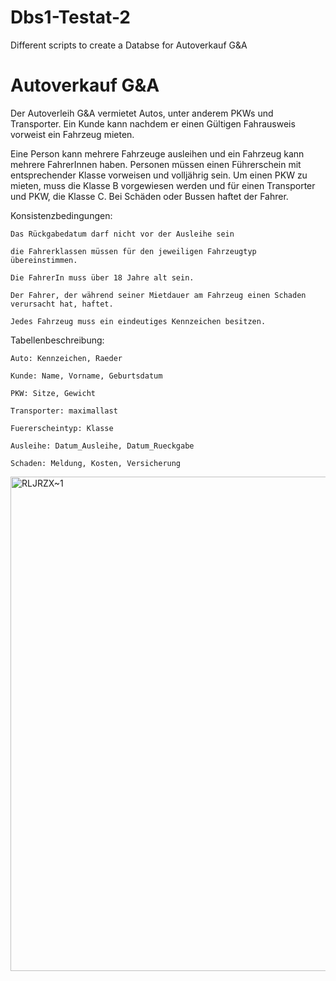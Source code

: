 # Dbs1-Testat-2
Different scripts to create a Databse for Autoverkauf G&amp;A

# Autoverkauf G&A 

Der Autoverleih G&A vermietet Autos, unter anderem PKWs und Transporter. Ein Kunde kann nachdem er einen Gültigen Fahrausweis vorweist ein Fahrzeug mieten.  

Eine Person kann mehrere Fahrzeuge ausleihen und ein Fahrzeug kann mehrere FahrerInnen haben. Personen müssen einen Führerschein mit entsprechender Klasse vorweisen und volljährig sein. Um einen PKW zu mieten, muss die Klasse B vorgewiesen werden und für einen Transporter und PKW, die Klasse C. Bei Schäden oder Bussen haftet der Fahrer. 

Konsistenzbedingungen: 

    Das Rückgabedatum darf nicht vor der Ausleihe sein 

    die Fahrerklassen müssen für den jeweiligen Fahrzeugtyp übereinstimmen.  

    Die FahrerIn muss über 18 Jahre alt sein. 

    Der Fahrer, der während seiner Mietdauer am Fahrzeug einen Schaden verursacht hat, haftet.  

    Jedes Fahrzeug muss ein eindeutiges Kennzeichen besitzen. 

 

Tabellenbeschreibung: 

    Auto: Kennzeichen, Raeder 

    Kunde: Name, Vorname, Geburtsdatum 

    PKW: Sitze, Gewicht 

    Transporter: maximallast 

    Fuererscheintyp: Klasse 

    Ausleihe: Datum_Ausleihe, Datum_Rueckgabe 

    Schaden: Meldung, Kosten, Versicherung 

 
<img width="1254" height="791" alt="RLJRZX~1" src="https://github.com/user-attachments/assets/9b97c259-032d-4ffc-9ea9-3e1aaa11b53a" />



 
